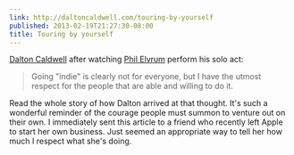 ```yaml
---
link: http://daltoncaldwell.com/touring-by-yourself
published: 2013-02-19T21:27:30-08:00
title: Touring by yourself
---
```

[Dalton Caldwell](https://alpha.app.net/dalton) after watching [Phil Elvrum](http://en.wikipedia.org/wiki/Phil_Elvrum) perform his solo act:

> Going "indie" is clearly not for everyone, but I have the utmost respect for the people that are able and willing to do it.

Read the whole story of how Dalton arrived at that thought. It's such a wonderful reminder of the courage people must summon to venture out on their own. I immediately sent this article to a friend who recently left Apple to start her own business. Just seemed an appropriate way to tell her how much I respect what she's doing.
